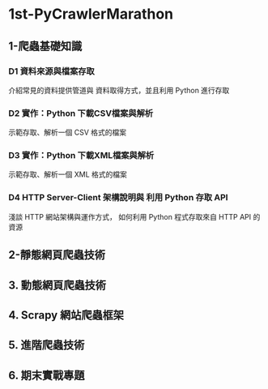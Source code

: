 # 1st-PyCrawlerMarathon

## 1-爬蟲基礎知識
### D1 資料來源與檔案存取
   介紹常見的資料提供管道與 資料取得方式，並且利用 Python 進行存取
   
### D2 實作：Python 下載CSV檔案與解析
   示範存取、解析一個 CSV 格式的檔案
### D3 實作：Python 下載XML檔案與解析
   示範存取、解析一個 XML 格式的檔案
### D4 HTTP Server-Client 架構說明與 利用 Python 存取 API
   淺談 HTTP 網站架構與運作方式， 如何利用 Python 程式存取來自 HTTP API 的資源
## 2-靜態網頁爬蟲技術

## 3. 動態網頁爬蟲技術

## 4. Scrapy 網站爬蟲框架

## 5. 進階爬蟲技術

## 6. 期末實戰專題


